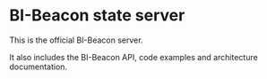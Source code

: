 BI-Beacon state server
======================

This is the official BI-Beacon server.

It also includes the BI-Beacon API, code examples and architecture documentation.


